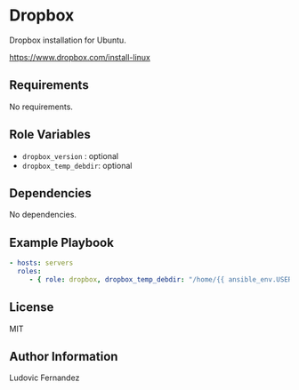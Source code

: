 # Dropbox

Dropbox installation for Ubuntu.

https://www.dropbox.com/install-linux

## Requirements

No requirements.

## Role Variables

- `dropbox_version` : optional
- `dropbox_temp_debdir`: optional

## Dependencies

No dependencies.

## Example Playbook

```yml
- hosts: servers
  roles:
     - { role: dropbox, dropbox_temp_debdir: "/home/{{ ansible_env.USER }}/Downloads" }
```

## License

MIT

## Author Information

Ludovic Fernandez
